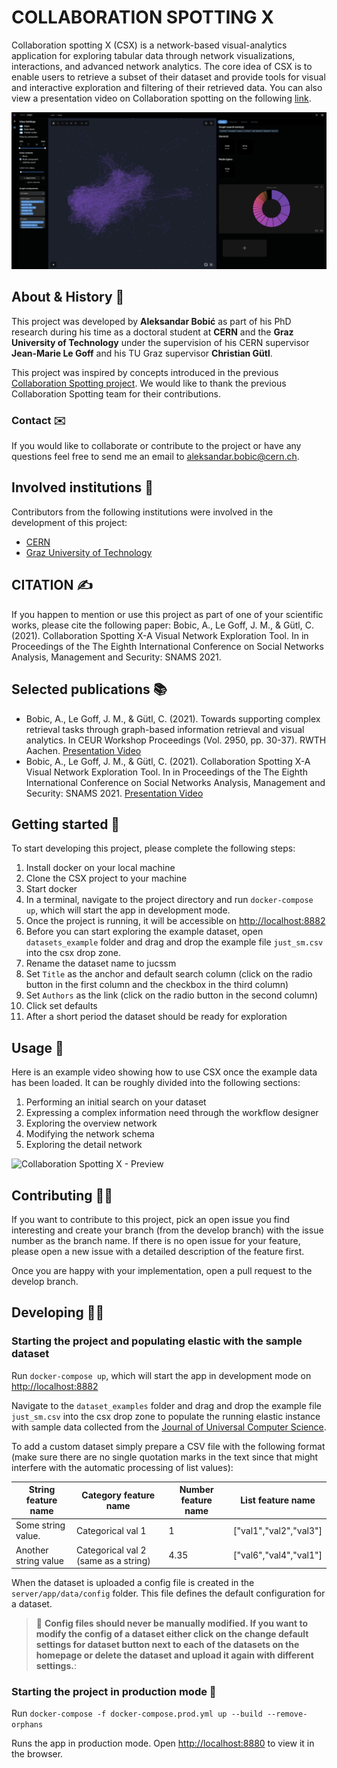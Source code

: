 # COLLABORATION SPOTTING X

Collaboration spotting X (CSX) is a network-based visual-analytics application for exploring tabular data through network visualizations, interactions, and advanced network analytics. The core idea of CSX is to enable users to retrieve a subset of their dataset and provide tools for visual and interactive exploration and filtering of their retrieved data. You can also view a presentation video on Collaboration spotting on the following [link](https://zenodo.org/record/5877309).

![Collaboration Spotting X - Screenshot](https://github.com/aleksbobic/csx/blob/master/cover.png?raw=true)


## About & History 📖

This project was developed by **Aleksandar Bobić** as part of his PhD research during his time as a doctoral student at **CERN** and the **Graz University of Technology** under the supervision of his CERN supervisor **Jean-Marie Le Goff** and his TU Graz supervisor **Christian Gütl**.

This project was inspired by concepts introduced in the previous [Collaboration Spotting project](https://ercim-news.ercim.eu/en111/r-i/collaboration-spotting-a-visual-analytics-platform-to-assist-knowledge-discovery). We would like to thank the previous Collaboration Spotting team for their contributions.

### Contact ✉️
If you would like to collaborate or contribute to the project or have any questions feel free to send me an email to aleksandar.bobic@cern.ch.

## Involved institutions 🏫
Contributors from the following institutions were involved in the development of this project:
* [CERN](https://home.cern/)
* [Graz University of Technology](https://www.tugraz.at/home/)


## CITATION ✍️
If you happen to mention or use this project as part of one of your scientific works, please cite the following paper: Bobic, A., Le Goff, J. M., & Gütl, C. (2021). Collaboration Spotting X-A Visual Network Exploration Tool. In in Proceedings of the The Eighth International Conference on Social Networks Analysis, Management and Security: SNAMS 2021.

## Selected publications 📚
* Bobic, A., Le Goff, J. M., & Gütl, C. (2021). Towards supporting complex retrieval tasks through graph-based information retrieval and visual analytics. In CEUR Workshop Proceedings (Vol. 2950, pp. 30-37). RWTH Aachen. [Presentation Video](https://youtu.be/Xf-JHparbRA)
* Bobic, A., Le Goff, J. M., & Gütl, C. (2021). Collaboration Spotting X-A Visual Network Exploration Tool. In in Proceedings of the The Eighth International Conference on Social Networks Analysis, Management and Security: SNAMS 2021. [Presentation Video](https://zenodo.org/record/5877309)


## Getting started 🏁
To start developing this project, please complete the following steps:

1. Install docker on your local machine
2. Clone the CSX project to your machine
3. Start docker
4. In a terminal, navigate to the project directory and run `docker-compose up`, which will start the app in development mode.
5. Once the project is running, it will be accessible on [http://localhost:8882](http://localhost:8882)
6. Before you can start exploring the example dataset, open `datasets_example` folder and drag and drop the example file `just_sm.csv` into the csx drop zone.
7. Rename the dataset name to jucssm
8. Set `Title` as the anchor and default search column (click on the radio button in the first column and the checkbox in the third column)
9. Set `Authors` as the link (click on the radio button in the second column)
10. Click set defaults
11. After a short period the dataset should be ready for exploration

## Usage 🤔
Here is an example video showing how to use CSX once the example data has been loaded. It can be roughly divided into the following sections:

1. Performing an initial search on your dataset
2. Expressing a complex information need through the workflow designer
3. Exploring the overview network
4. Modifying the network schema
5. Exploring the detail network


![Collaboration Spotting X - Preview](https://github.com/aleksbobic/csx/blob/master/cover.gif?raw=true)

## Contributing 🧑‍💻
If you want to contribute to this project, pick an open issue you find interesting and create your branch (from the develop branch) with the issue number as the branch name. If there is no open issue for your feature, please open a new issue with a detailed description of the feature first.

Once you are happy with your implementation, open a pull request to the develop branch.


## Developing 🧑‍💻
### Starting the project and populating elastic with the sample dataset

Run `docker-compose up`, which will start the app in development mode on [http://localhost:8882](http://localhost:8882)

Navigate to the `dataset_examples` folder and drag and drop the example file `just_sm.csv` into the csx drop zone to populate the running elastic instance with sample data collected from the [Journal of Universal Computer Science](https://lib.jucs.org/).


To add a custom dataset simply prepare a CSV file with the following format (make sure there are no single quotation marks in the text since that might interfere with the automatic processing of list values):

| String feature name   | Category feature name                   | Number feature name | List feature name       |
| --------------------- | --------------------------------------- | ------------------- | ----------------------- |
| Some string value.    | Categorical val 1                       | 1                   | ["val1","val2","val3"]  |
| Another string value  | Categorical val 2 (same as a string)    | 4.35                | ["val6","val4","val1"]  |


When the dataset is uploaded a config file is created in the `server/app/data/config` folder. This file defines the default configuration for a dataset.

> 🚨 **Config files should never be manually modified. If you want to modify the config of a dataset either click on the change default settings for dataset button next to each of the datasets on the homepage or delete the dataset and upload it again with different settings.**:



### Starting the project in production mode 🚀

Run `docker-compose -f docker-compose.prod.yml up --build --remove-orphans`

Runs the app in production mode.
Open [http://localhost:8880](http://localhost:8880) to view it in the browser.
